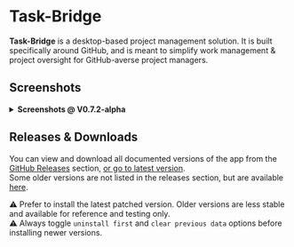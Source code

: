 # Task-Bridge

**Task-Bridge** is a desktop-based project management solution. It is built specifically around GitHub, and is meant to simplify work management & project oversight for GitHub-averse project managers.

## Screenshots

<details>
<summary><strong>Screenshots @ V0.7.2-alpha</strong></summary>

<br/>

<table>
  <tr>
    <td align="center" width="50%">
      <img src="./doc/screenshots/0-sign-in.png" width="90%"/><br/>
      <em>Sign In – authorize Task-Bridge</em>
    </td>
    <td align="center" width="50%">
      <img src="./doc/screenshots/1-home-screen.png" width="90%"/><br/>
      <em>Home – welcome notes and actions</em>
    </td>
  </tr>
  <tr>
    <td align="center">
      <img src="./doc/screenshots/2-new-project-wizard.png" width="90%"/><br/>
      <em>New Project Wizard – project creation</em>
    </td>
    <td align="center">
      <img src="./doc/screenshots/3-team-selector-in-new-project-wizard.png" width="90%"/><br/>
      <em>Team Selector – GitHub collaborator invitations</em>
    </td>
  </tr>
  <tr>
    <td align="center">
      <img src="./doc/screenshots/4-all-projects-view-screen.png" width="90%"/><br/>
      <em>All Projects – local and synced</em>
    </td>
    <td align="center">
      <img src="./doc/screenshots/5-project-dashboard.png" width="90%"/><br/>
      <em>Dashboard – main project view</em>
    </td>
  </tr>
  <tr>
    <td align="center">
      <img src="./doc/screenshots/6-project-dashboard-with-expanded-task.png" width="90%"/><br/>
      <em>Dashboard – expanded task view</em>
    </td>
    <td align="center">
      <img src="./doc/screenshots/7-project-dashboard-with-expanded-task-context-menu.png" width="90%"/><br/>
      <em>Task Actions – task context menu</em>
    </td>
  </tr>
  <tr>
    <td align="center">
      <img src="./doc/screenshots/8-draft-task-creation-modal.png" width="90%"/><br/>
      <em>Draft Modal – draft task input</em>
    </td>
    <td align="center">
      <img src="./doc/screenshots/9-task-creation-modal.png" width="90%"/><br/>
      <em>Task Modal – task creation and assignment</em>
    </td>
  </tr>
  <tr>
    <td align="center">
      <img src="./doc/screenshots/10-app-preferences-global-project-sync-interval.png" width="90%"/><br/>
      <em>Preferences – global project sync interval</em>
    </td>
    <td align="center">
      <img src="./doc/screenshots/11-project-settings-general.png" width="90%"/><br/>
      <em>Project Settings – general options</em>
    </td>
  </tr>
  <tr>
    <td align="center">
      <img src="./doc/screenshots/12-project-settings-team-management.png" width="90%"/><br/>
      <em>Project Settings – team management</em>
    </td>
    <td align="center">
      <img src="./doc/screenshots/13-project-settings-sync-interval.png" width="90%"/><br/>
      <em>Project Settings – sync interval</em>
    </td>
  </tr>
  <tr>
    <td align="center">
      <img src="./doc/screenshots/14-project-settings-delete-options.png" width="90%"/><br/>
      <em>Project Settings – delete options</em>
    </td>
    <td align="center">
      <img src="./doc/screenshots/15-project-analytics.png" width="90%"/><br/>
      <em>Project Analytics – insights and stats</em>
    </td>
  </tr>
</table>

</details>

## Releases & Downloads

You can view and download all documented versions of the app from the [GitHub Releases](https://github.com/russellgn/task-bridge/releases) section, [or go to latest version](https://github.com/russellgn/task-bridge/releases/latest). <br/>
Some older versions are not listed in the releases section, but are available [here](https://drive.google.com/drive/folders/1i988b_XsgcZ_Q5wK7dM5CCH7DYNJDwfV?usp=sharing).

⚠️ Prefer to install the latest patched version. Older versions are less stable and available for reference and testing only.  
⚠️ Always toggle `uninstall first` and `clear previous data` options before installing newer versions.

